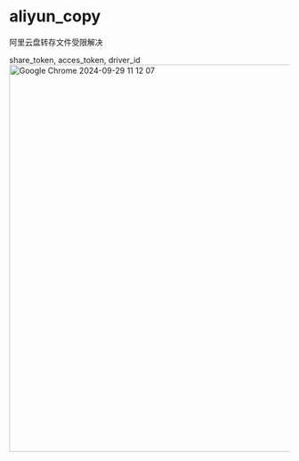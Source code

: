 # aliyun_copy
阿里云盘转存文件受限解决

share_token, acces_token, driver_id
<img width="696" alt="Google Chrome 2024-09-29 11 12 07" src="https://github.com/user-attachments/assets/6018b539-7a68-41a9-8148-ff607c665289">
